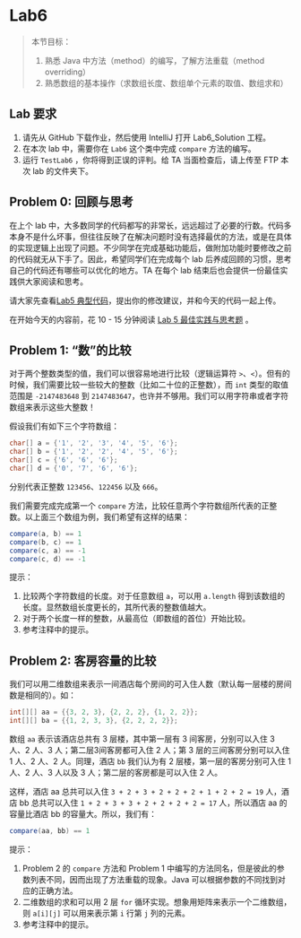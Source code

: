 # Lab6

> 本节目标：
>
> 1. 熟悉 Java 中方法（method）的编写，了解方法重载（method overriding）
> 2. 熟悉数组的基本操作（求数组长度、数组单个元素的取值、数组求和）

## Lab 要求

1. 请先从 GitHub 下载作业，然后使用 IntelliJ 打开 Lab6_Solution 工程。
2. 在本次 lab 中，需要你在 `Lab6` 这个类中完成 `compare` 方法的编写。
3. 运行 `TestLab6` ，你将得到正误的评判。给 TA 当面检查后，请上传至 FTP 本次 lab 的文件夹下。

## Problem 0: 回顾与思考

在上个 lab 中，大多数同学的代码都写的非常长，远远超过了必要的行数。代码多本身不是什么坏事，但往往反映了在解决问题时没有选择最优的方法，或是在具体的实现逻辑上出现了问题。不少同学在完成基础功能后，做附加功能时要修改之前的代码就无从下手了。因此，希望同学们在完成每个 lab 后养成回顾的习惯，思考自己的代码还有哪些可以优化的地方。TA 在每个 lab 结束后也会提供一份最佳实践供大家阅读和思考。

请大家先查看[Lab5 典型代码](https://github.com/java-a/lab5/issues/2)，提出你的修改建议，并和今天的代码一起上传。

在开始今天的内容前，花 10 - 15 分钟阅读 [Lab 5 最佳实践与思考题](https://github.com/java-a/lab5/issues/1) 。

## Problem 1: “数”的比较 

对于两个整数类型的值，我们可以很容易地进行比较（逻辑运算符 `>`、`<`）。但有的时候，我们需要比较一些较大的整数（比如二十位的正整数），而 `int` 类型的取值范围是 `-2147483648` 到 `2147483647`，也许并不够用。我们可以用字符串或者字符数组来表示这些大整数！

假设我们有如下三个字符数组：

```java
char[] a = {'1', '2', '3', '4', '5', '6'};
char[] b = {'1', '2', '2', '4', '5', '6'};
char[] c = {'6', '6', '6'};
char[] d = {'0', '7', '6', '6'};
```

分别代表正整数 `123456`、`122456` 以及 `666`。

我们需要完成完成第一个 `compare` 方法，比较任意两个字符数组所代表的正整数。以上面三个数组为例，我们希望有这样的结果：

```java
compare(a, b) == 1
compare(b, c) == 1
compare(c, a) == -1
compare(c, d) == -1
```

提示：

1. 比较两个字符数组的长度。对于任意数组 `a`，可以用 `a.length` 得到该数组的长度。显然数组长度更长的，其所代表的整数值越大。
2. 对于两个长度一样的整数，从最高位（即数组的首位）开始比较。
3. 参考注释中的提示。

## Problem 2: 客房容量的比较

我们可以用二维数组来表示一间酒店每个房间的可入住人数（默认每一层楼的房间数是相同的）。如：

```java
int[][] aa = {{3, 2, 3}, {2, 2, 2}, {1, 2, 2}};
int[][] ba = {{1, 2, 3, 3}, {2, 2, 2, 2}};
```

数组 `aa` 表示该酒店总共有 3 层楼，其中第一层有 3 间客房，分别可以入住 3 人、2 人、3 人；第二层3间客房都可入住 2 人；第 3 层的三间客房分别可以入住 1 人、2 人、2 人。同理，酒店 `bb` 我们认为有 2 层楼，第一层的客房分别可入住 1 人、2 人、3 人以及 3 人；第二层的客房都是可以入住 2 人。

这样，酒店 aa 总共可以入住 `3 + 2 + 3 + 2 + 2 + 2 + 1 + 2 + 2 = 19` 人，酒店 bb 总共可以入住 `1 + 2 + 3 + 3 + 2 + 2 + 2 + 2 = 17` 人，所以酒店 aa 的容量比酒店 bb 的容量大。所以，我们有：

```java
compare(aa, bb) == 1
```

提示：

1. Problem 2 的 `compare` 方法和 Problem 1 中编写的方法同名，但是彼此的参数列表不同，因而出现了方法重载的现象。Java 可以根据参数的不同找到对应的正确方法。
2. 二维数组的求和可以用 2 层 `for` 循环实现。想象用矩阵来表示一个二维数组，则 `a[i][j]` 可以用来表示第 `i` 行第 `j` 列的元素。
3. 参考注释中的提示。
